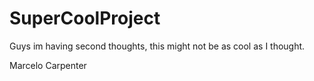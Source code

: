 # SuperCoolProject

Guys im having second thoughts, this might not be as cool as I thought.

Marcelo Carpenter
